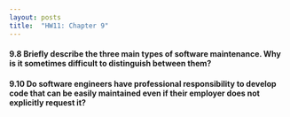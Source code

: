 ```yaml
---
layout: posts
title:  "HW11: Chapter 9"
---
```

#### 9.8 Briefly describe the three main types of software maintenance. Why is it sometimes difficult to distinguish between them?

#### 9.10 Do software engineers have professional responsibility to develop code that can be easily maintained even if their employer does not explicitly request it?
